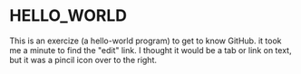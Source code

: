 HELLO_WORLD
===========

This is an exercize (a hello-world program) to get to know GitHub.
it took me a minute to find the "edit" link. I thought it would be a tab or link on text, but it was a pincil icon over to the right.
